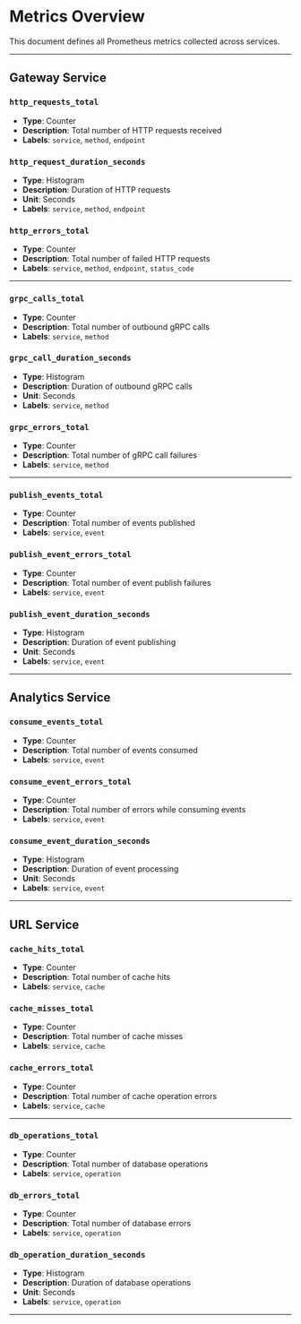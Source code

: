 # Metrics Overview

This document defines all Prometheus metrics collected across services.

---

## Gateway Service

### `http_requests_total`
- **Type**: Counter  
- **Description**: Total number of HTTP requests received  
- **Labels**: `service`, `method`, `endpoint`

### `http_request_duration_seconds`
- **Type**: Histogram  
- **Description**: Duration of HTTP requests  
- **Unit**: Seconds  
- **Labels**: `service`, `method`, `endpoint`

### `http_errors_total`
- **Type**: Counter  
- **Description**: Total number of failed HTTP requests  
- **Labels**: `service`, `method`, `endpoint`, `status_code`

---

### `grpc_calls_total`
- **Type**: Counter  
- **Description**: Total number of outbound gRPC calls  
- **Labels**: `service`, `method`

### `grpc_call_duration_seconds`
- **Type**: Histogram  
- **Description**: Duration of outbound gRPC calls  
- **Unit**: Seconds  
- **Labels**: `service`, `method`

### `grpc_errors_total`
- **Type**: Counter  
- **Description**: Total number of gRPC call failures  
- **Labels**: `service`, `method`

---

### `publish_events_total`
- **Type**: Counter  
- **Description**: Total number of events published  
- **Labels**: `service`, `event`

### `publish_event_errors_total`
- **Type**: Counter  
- **Description**: Total number of event publish failures  
- **Labels**: `service`, `event`

### `publish_event_duration_seconds`
- **Type**: Histogram  
- **Description**: Duration of event publishing  
- **Unit**: Seconds  
- **Labels**: `service`, `event`

---

## Analytics Service

### `consume_events_total`
- **Type**: Counter  
- **Description**: Total number of events consumed  
- **Labels**: `service`, `event`

### `consume_event_errors_total`
- **Type**: Counter  
- **Description**: Total number of errors while consuming events  
- **Labels**: `service`, `event`

### `consume_event_duration_seconds`
- **Type**: Histogram  
- **Description**: Duration of event processing  
- **Unit**: Seconds  
- **Labels**: `service`, `event`

---

## URL Service

### `cache_hits_total`
- **Type**: Counter  
- **Description**: Total number of cache hits  
- **Labels**: `service`, `cache`

### `cache_misses_total`
- **Type**: Counter  
- **Description**: Total number of cache misses  
- **Labels**: `service`, `cache`

### `cache_errors_total`
- **Type**: Counter  
- **Description**: Total number of cache operation errors  
- **Labels**: `service`, `cache`

---

### `db_operations_total`
- **Type**: Counter  
- **Description**: Total number of database operations  
- **Labels**: `service`, `operation`

### `db_errors_total`
- **Type**: Counter  
- **Description**: Total number of database errors  
- **Labels**: `service`, `operation`

### `db_operation_duration_seconds`
- **Type**: Histogram  
- **Description**: Duration of database operations  
- **Unit**: Seconds  
- **Labels**: `service`, `operation`

---

